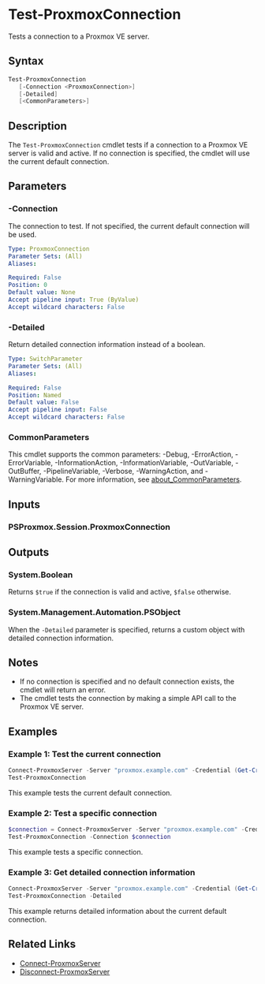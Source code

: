 # Test-ProxmoxConnection

Tests a connection to a Proxmox VE server.

## Syntax

```powershell
Test-ProxmoxConnection
   [-Connection <ProxmoxConnection>]
   [-Detailed]
   [<CommonParameters>]
```

## Description

The `Test-ProxmoxConnection` cmdlet tests if a connection to a Proxmox VE server is valid and active. If no connection is specified, the cmdlet will use the current default connection.

## Parameters

### -Connection

The connection to test. If not specified, the current default connection will be used.

```yaml
Type: ProxmoxConnection
Parameter Sets: (All)
Aliases:

Required: False
Position: 0
Default value: None
Accept pipeline input: True (ByValue)
Accept wildcard characters: False
```

### -Detailed

Return detailed connection information instead of a boolean.

```yaml
Type: SwitchParameter
Parameter Sets: (All)
Aliases:

Required: False
Position: Named
Default value: False
Accept pipeline input: False
Accept wildcard characters: False
```

### CommonParameters

This cmdlet supports the common parameters: -Debug, -ErrorAction, -ErrorVariable, -InformationAction, -InformationVariable, -OutVariable, -OutBuffer, -PipelineVariable, -Verbose, -WarningAction, and -WarningVariable. For more information, see [about_CommonParameters](http://go.microsoft.com/fwlink/?LinkID=113216).

## Inputs

### PSProxmox.Session.ProxmoxConnection

## Outputs

### System.Boolean

Returns `$true` if the connection is valid and active, `$false` otherwise.

### System.Management.Automation.PSObject

When the `-Detailed` parameter is specified, returns a custom object with detailed connection information.

## Notes

- If no connection is specified and no default connection exists, the cmdlet will return an error.
- The cmdlet tests the connection by making a simple API call to the Proxmox VE server.

## Examples

### Example 1: Test the current connection

```powershell
Connect-ProxmoxServer -Server "proxmox.example.com" -Credential (Get-Credential)
Test-ProxmoxConnection
```

This example tests the current default connection.

### Example 2: Test a specific connection

```powershell
$connection = Connect-ProxmoxServer -Server "proxmox.example.com" -Credential (Get-Credential)
Test-ProxmoxConnection -Connection $connection
```

This example tests a specific connection.

### Example 3: Get detailed connection information

```powershell
Connect-ProxmoxServer -Server "proxmox.example.com" -Credential (Get-Credential)
Test-ProxmoxConnection -Detailed
```

This example returns detailed information about the current default connection.

## Related Links

- [Connect-ProxmoxServer](Connect-ProxmoxServer.md)
- [Disconnect-ProxmoxServer](Disconnect-ProxmoxServer.md)
